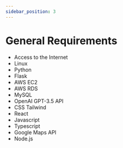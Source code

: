 ```yaml
---
sidebar_position: 3
---
```


# General Requirements

- Access to the Internet
- Linux
- Python
- Flask
- AWS EC2
- AWS RDS
- MySQL
- OpenAI GPT-3.5 API
- CSS Tailwind
- React
- Javascript
- Typescript
- Google Maps API
- Node.js

